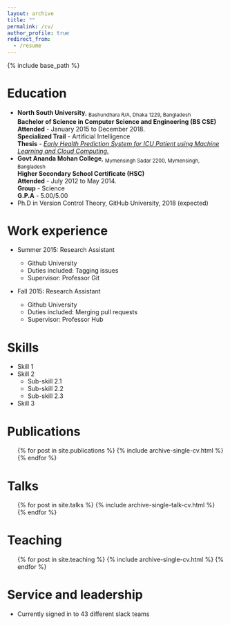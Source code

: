 ```yaml
---
layout: archive
title: ""
permalink: /cv/
author_profile: true
redirect_from:
  - /resume
---
```


{% include base_path %}

Education <i class="fa fa-university" aria-hidden="true"></i>
======
* **North South University**, <sub>Bashundhara R/A, Dhaka 1229, Bangladesh</sub><br/> 
    **Bachelor of Science in Computer Science and Engineering (BS CSE)**<br/>
    **Attended** - January 2015 to December 2018.<br/>
    **Specialized Trail** - Artificial Intelligence<br/>
    **Thesis** - <a href="https://easychair.org/publications/preprint/X3lJ" target="_blank">*Early Health Prediction System for ICU Patient using Machine Learning and Cloud Computing.*</a> <br/>
* **Govt Ananda Mohan College**, <sub>Mymensingh Sadar 2200, Mymensingh, Bangladesh</sub><br/> 
    **Higher Secondary School Certificate (HSC)**<br/>
    **Attended** - July 2012 to May 2014.<br/>
    **Group** - Science <br/>
    **G.P.A** - 5.00/5.00<br/>
* Ph.D in Version Control Theory, GitHub University, 2018 (expected)

Work experience
======
* Summer 2015: Research Assistant
  * Github University
  * Duties included: Tagging issues
  * Supervisor: Professor Git

* Fall 2015: Research Assistant
  * Github University
  * Duties included: Merging pull requests
  * Supervisor: Professor Hub
  
Skills
======
* Skill 1
* Skill 2
  * Sub-skill 2.1
  * Sub-skill 2.2
  * Sub-skill 2.3
* Skill 3

Publications
======
  <ul>{% for post in site.publications %}
    {% include archive-single-cv.html %}
  {% endfor %}</ul>
  
Talks
======
  <ul>{% for post in site.talks %}
    {% include archive-single-talk-cv.html %}
  {% endfor %}</ul>
  
Teaching
======
  <ul>{% for post in site.teaching %}
    {% include archive-single-cv.html %}
  {% endfor %}</ul>
  
Service and leadership
======
* Currently signed in to 43 different slack teams
